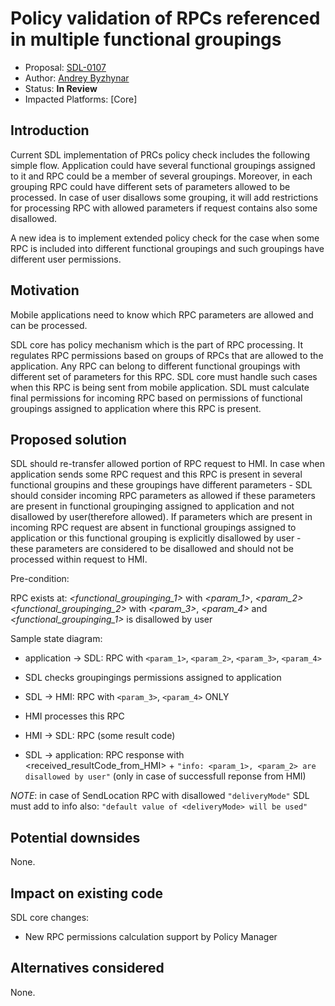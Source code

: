 # Policy validation of RPCs referenced in multiple functional groupings

* Proposal: [SDL-0107](0107-Policy-validation-of-RPCs-referenced-in-multiple-functional-groupings.md)
* Author: [Andrey Byzhynar](https://github.com/abyzhynar)
* Status: **In Review**
* Impacted Platforms: [Core]

## Introduction
Current SDL implementation of PRCs policy check includes the following simple flow. Application could have several functional groupings assigned to it and RPC could be a member of several groupings. Moreover, in each grouping RPC could have different sets of parameters allowed to be processed. In case of user disallows some grouping, it will add restrictions for processing RPC with allowed parameters if request contains also some disallowed.

A new idea is to implement extended policy check for the case when some RPC is included into different functional groupings and such groupings have different user permissions. 

## Motivation

Mobile applications need to know which RPC parameters are allowed and can be processed. 

SDL core has policy mechanism which is the part of RPC processing. It regulates RPC permissions based on groups of RPCs that are allowed to the application. 
Any RPC can belong to different functional groupings with different set of parameters for this RPC. SDL core must handle such cases when this RPC is being sent from mobile application. SDL must calculate final permissions for incoming RPC based on permissions of functional groupings assigned to application where this RPC is present.


## Proposed solution

SDL should re-transfer allowed portion of RPC request to HMI. 
In case when application sends some RPC request and this RPC is present in several functional groupins and these groupings have different parameters - SDL should consider incoming RPC parameters as allowed if these parameters are present 
in functional groupinging assigned to application and not disallowed by user(therefore allowed). If parameters which are present in incoming RPC request are absent in functional groupings assigned to application or this functional grouping is explicitly disallowed by user - these parameters are considered to be disallowed and should not be processed within request to HMI. 

Pre-condition: 

RPC exists at:
*<functional_groupinging_1>* with *<param_1>*, *<param_2>*
*<functional_groupinging_2>* with *<param_3>*, *<param_4>*
and *<functional_groupinging_1>* is disallowed by user

Sample state diagram:

* application -> SDL: RPC with `<param_1>`, `<param_2>`, `<param_3>`, `<param_4>`

* SDL checks groupingings permissions assigned to application 

* SDL -> HMI: RPC with `<param_3>`, `<param_4>` ONLY

* HMI processes this RPC

* HMI -> SDL: RPC (some result code) 

* SDL -> application: RPC response with <received_resultCode_from_HMI> + `"info: <param_1>, <param_2> are disallowed by user"` (only in case of successfull reponse from HMI)


*NOTE*: in case of SendLocation RPC with disallowed `"deliveryMode"` SDL must add to info also: `"default value of <deliveryMode> will be used"` 
  
## Potential downsides
None.

## Impact on existing code

SDL core changes:
- New RPC permissions calculation support by Policy Manager

## Alternatives considered
None.

